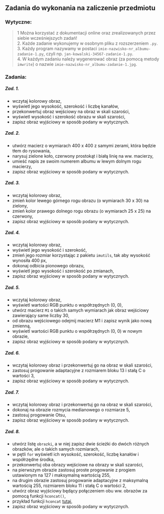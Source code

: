 ## Zadania do wykonania na zaliczenie przedmiotu  

### Wytyczne:
> 1 Można korzystać z dokumentacji online oraz zrealizowanych przez siebie wcześniejszych zadań!  
> 2. Każde zadanie wykonujemy w osobnym pliku z rozszerzeniem `.py`.  
> 3. Każdy program nazywamy w postaci `imie-nazwisko-nr_albumu-zadanie-1.py`, czyli np. `jan-kowalski-34567-zadanie-1.py`.  
> 4. W każdym zadaniu należy wygenerować obraz (za pomocą metody `imwrite`) o nazwie `imie-nazwisko-nr_albumu-zadanie-1.jpg`.

### Zadania:

##### Zad. 1. 
  - wczytaj kolorowy obraz,
  - wyświetl jego wysokość, szerokość i liczbę kanałów,
  - przekonwertuj obraz wejściowy na obraz w skali szarości,
  - wyświetl wysokość i szerokość obrazu w skali szarości,
  - zapisz obraz wyjściowy w sposób podany w wytycznych.  

##### Zad. 2. 
  - utwórz macierz o wymiarach 400 x 400 z samymi zerami, która będzie tłem do rysowania,
  - narysuj zielone koło, czerwony prostokąt i białą linię na ww. macierzy,  
  - umieść napis ze swoim numerem albumu w lewym dolnym rogu macierzy,
  - zapisz obraz wyjściowy w sposób podany w wytycznych.  

##### Zad. 3. 
  - wczytaj kolorowy obraz,
  - zmień kolor lewego górnego rogu obrazu (o wymiarach 30 x 30) na zielony,  
  - zmień kolor prawego dolnego rogu obrazu (o wymiarach 25 x 25) na czerwony,
  - zapisz obraz wyjściowy w sposób podany w wytycznych.  

##### Zad. 4. 
  - wczytaj kolorowy obraz,
  - wyświetl jego wysokość i szerokość,
  - zmień jego rozmiar korzystając z pakietu `imutils`, tak aby wysokość wynosiła 400 px,
  - dokonaj odbicia pionowego obrazu,  
  - wyświetl jego wysokość i szerokość po zmianach,  
  - zapisz obraz wyjściowy w sposób podany w wytycznych.  

##### Zad. 5. 
  - wczytaj kolorowy obraz,
  - wyświetl wartości RGB punktu o współrzędnych (0, 0),  
  - utwórz macierz `M1` o takich samych wymiarach jak obraz wejściowy zawierający same liczby 30,
  - od obrazu wejściowego odejmij macierz M1 i zapisz wynik jako nową zmienną,  
  - wyświetl wartości RGB punktu o współrzędnych (0, 0) w nowym obrazie,  
  - zapisz obraz wyjściowy w sposób podany w wytycznych.  

##### Zad. 6. 
  - wczytaj kolorowy obraz i przekonwertuj go na obraz w skali szarości,
  - zastosuj progowanie adaptacyjne z rozmiarem bloku 13 i stałą C o wartości 3,
  - zapisz obraz wyjściowy w sposób podany w wytycznych.  

##### Zad. 7. 
  - wczytaj kolorowy obraz i przekonwertuj go na obraz w skali szarości,  
  - dokonaj na obrazie rozmycia medianowego o rozmiarze 5,  
  - zastosuj progowanie Otsu,  
  - zapisz obraz wyjściowy w sposób podany w wytycznych.  


##### Zad. 8. 
  - utwórz listę `obrazki`, a w niej zapisz dwie ścieżki do dwóch różnych obrazków, ale o takich samych rozmiarach,  
  - w pętli `for` wyświetl ich wysokość, szerokość, liczbę kanałów i współrzędne środka,
  - przekonwertuj oba obrazy wejściowe na obrazy w skali szarości,
  - na pierwszym obrazie zastosuj proste progowanie z progiem ustawionym na 127 i maksymalną wartością 255,  
  - na drugim obrazie zastosuj progowanie adaptacyjne z maksymalną wartością 255, rozmiarem bloku 11 i stałą C o wartości 2,  
  - utwórz obraz wyjściowy będący połączeniem obu ww. obrazów za pomocą funkcji `hconcat()`,  
  - przykład funkcji `hconcat` [tutaj](https://www.geeksforgeeks.org/python/concatenate-images-using-opencv-in-python/),  
  - zapisz obraz wyjściowy w sposób podany w wytycznych.  

